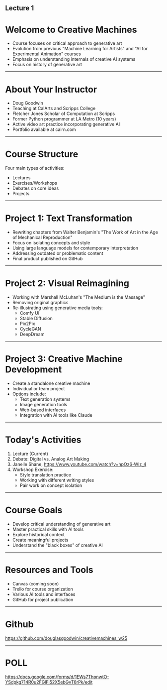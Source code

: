 ## Lecture 1

# Welcome to Creative Machines

- Course focuses on critical approach to generative art
- Evolution from previous "Machine Learning for Artists" and "AI for Experimental Animation" courses
- Emphasis on understanding internals of creative AI systems
- Focus on history of generative art

---

# About Your Instructor

- Doug Goodwin
- Teaching at CalArts and Scripps College
- Fletcher Jones Scholar of Computation at Scripps
- Former Python programmer at LA Metro (10 years)
- Active video art practice incorporating generative AI
- Portfolio available at cairn.com

---

# Course Structure

Four main types of activities:

- Lectures
- Exercises/Workshops
- Debates on core ideas
- Projects

---

# Project 1: Text Transformation

- Rewriting chapters from Walter Benjamin's "The Work of Art in the Age of Mechanical Reproduction"
- Focus on isolating concepts and style
- Using large language models for contemporary interpretation
- Addressing outdated or problematic content
- Final product published on GitHub

---

# Project 2: Visual Reimagining

- Working with Marshall McLuhan's "The Medium is the Massage"
- Removing original graphics
- Re-illustrating using generative media tools:
  - Comfy UI
  - Stable Diffusion
  - Pix2Pix
  - CycleGAN
  - DeepDream

---

# Project 3: Creative Machine Development

- Create a standalone creative machine
- Individual or team project
- Options include:
  - Text generation systems
  - Image generation tools
  - Web-based interfaces
  - Integration with AI tools like Claude

---

# Today's Activities

1. Lecture (Current)
2. Debate: Digital vs. Analog Art Making
3. Janelle Shane, https://www.youtube.com/watch?v=hpOz6-Wlz_4
4. Workshop Exercise:
   - Style translation practice
   - Working with different writing styles
   - Pair work on concept isolation

---

# Course Goals

- Develop critical understanding of generative art
- Master practical skills with AI tools
- Explore historical context
- Create meaningful projects
- Understand the "black boxes" of creative AI

---

# Resources and Tools

- Canvas (coming soon)
- Trello for course organization
- Various AI tools and interfaces
- GitHub for project publication


---

# Github

https://github.com/douglasgoodwin/creativemachines_w25


---


# POLL

https://docs.google.com/forms/d/1EWs7ThpnwtO-YSdpkg714R0u2FGlFi52X5ebGvT6rPk/edit
